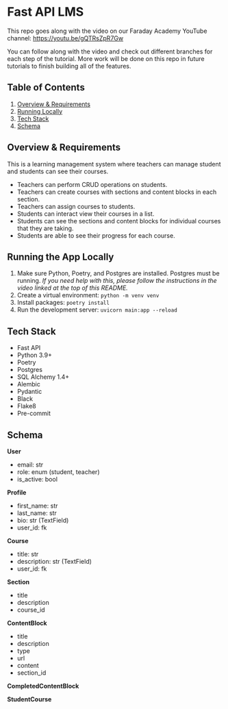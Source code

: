 # Fast API LMS

This repo goes along with the video on our Faraday Academy YouTube channel: https://youtu.be/gQTRsZpR7Gw

You can follow along with the video and check out different branches for each step of the tutorial. More work will be done on this repo in future tutorials to finish building all of the features.

## Table of Contents

1. [Overview & Requirements](#overview-&-requirements)
1. [Running Locally](#running-the-app-locally)
1. [Tech Stack](#tech-stack)
1. [Schema](#schema)

## Overview & Requirements

This is a learning management system where teachers can manage student and students can see their courses.

- Teachers can perform CRUD operations on students.
- Teachers can create courses with sections and content blocks in each section.
- Teachers can assign courses to students.
- Students can interact view their courses in a list.
- Students can see the sections and content blocks for individual courses that they are taking.
- Students are able to see their progress for each course.

## Running the App Locally

1. Make sure Python, Poetry, and Postgres are installed. Postgres must be running. *If you need help with this, please follow the instructions in the video linked at the top of this README.*
2. Create a virtual environment: `python -m venv venv`
3. Install packages: `poetry install`
4. Run the development server: `uvicorn main:app --reload`

## Tech Stack

- Fast API
- Python 3.9+
- Poetry
- Postgres
- SQL Alchemy 1.4+
- Alembic
- Pydantic
- Black
- Flake8
- Pre-commit

## Schema

**User**

- email: str
- role: enum (student, teacher)
- is_active: bool

**Profile**

- first_name: str
- last_name: str
- bio: str (TextField)
- user_id: fk

**Course**

- title: str
- description: str (TextField)
- user_id: fk

**Section**

- title
- description
- course_id

**ContentBlock**

- title
- description
- type
- url
- content
- section_id

**CompletedContentBlock**

**StudentCourse**
